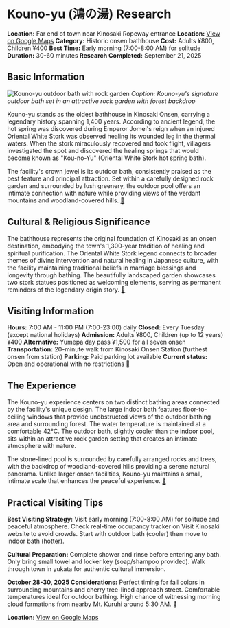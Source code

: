 # Kouno-yu (鴻の湯) Research

**Location:** Far end of town near Kinosaki Ropeway entrance
**Location:** [View on Google Maps](https://maps.google.com/maps?q=35.6241183,134.8010199)
**Category:** Historic onsen bathhouse
**Cost:** Adults ¥800, Children ¥400
**Best Time:** Early morning (7:00-8:00 AM) for solitude
**Duration:** 30-60 minutes
**Research Completed:** September 21, 2025

## Basic Information

![Kouno-yu outdoor bath with rock garden](https://visitkinosaki.com/vkcore/wp-content/uploads/2018/03/konoyu.jpg)
*Caption: Kouno-yu's signature outdoor bath set in an attractive rock garden with forest backdrop*

Kouno-yu stands as the oldest bathhouse in Kinosaki Onsen, carrying a legendary history spanning 1,400 years. According to ancient legend, the hot spring was discovered during Emperor Jomei's reign when an injured Oriental White Stork was observed healing its wounded leg in the thermal waters. When the stork miraculously recovered and took flight, villagers investigated the spot and discovered the healing springs that would become known as "Kou-no-Yu" (Oriental White Stork hot spring bath).

The facility's crown jewel is its outdoor bath, consistently praised as the best feature and principal attraction. Set within a carefully designed rock garden and surrounded by lush greenery, the outdoor pool offers an intimate connection with nature while providing views of the verdant mountains and woodland-covered hills. [🔗](https://visitkinosaki.com/things-to-do/kono-yu/)

## Cultural & Religious Significance

The bathhouse represents the original foundation of Kinosaki as an onsen destination, embodying the town's 1,300-year tradition of healing and spiritual purification. The Oriental White Stork legend connects to broader themes of divine intervention and natural healing in Japanese culture, with the facility maintaining traditional beliefs in marriage blessings and longevity through bathing. The beautifully landscaped garden showcases two stork statues positioned as welcoming elements, serving as permanent reminders of the legendary origin story. [🔗](https://livejapan.com/en/in-kansai/in-pref-hyogo/in-kinosaki-onsen/spot-lj0009729/)

## Visiting Information

**Hours:** 7:00 AM - 11:00 PM (7:00-23:00) daily
**Closed:** Every Tuesday (except national holidays)
**Admission:** Adults ¥800, Children (up to 12 years) ¥400
**Alternative:** Yumepa day pass ¥1,500 for all seven onsen
**Transportation:** 20-minute walk from Kinosaki Onsen Station (furthest onsen from station)
**Parking:** Paid parking lot available
**Current status:** Open and operational with no restrictions [🔗](https://visitkinosaki.com/plan/visitor-info/seasons/)

## The Experience

The Kouno-yu experience centers on two distinct bathing areas connected by the facility's unique design. The large indoor bath features floor-to-ceiling windows that provide unobstructed views of the outdoor bathing area and surrounding forest. The water temperature is maintained at a comfortable 42°C. The outdoor bath, slightly cooler than the indoor pool, sits within an attractive rock garden setting that creates an intimate atmosphere with nature.

The stone-lined pool is surrounded by carefully arranged rocks and trees, with the backdrop of woodland-covered hills providing a serene natural panorama. Unlike larger onsen facilities, Kouno-yu maintains a small, intimate scale that enhances the peaceful experience. [🔗](https://www.japan-guide.com/e/e3525.html)

## Practical Visiting Tips

**Best Visiting Strategy:** Visit early morning (7:00-8:00 AM) for solitude and peaceful atmosphere. Check real-time occupancy tracker on Visit Kinosaki website to avoid crowds. Start with outdoor bath (cooler) then move to indoor bath (hotter).

**Cultural Preparation:** Complete shower and rinse before entering any bath. Only bring small towel and locker key (soap/shampoo provided). Walk through town in yukata for authentic cultural immersion.

**October 28-30, 2025 Considerations:** Perfect timing for fall colors in surrounding mountains and cherry tree-lined approach street. Comfortable temperatures ideal for outdoor bathing. High chance of witnessing morning cloud formations from nearby Mt. Kuruhi around 5:30 AM. [🔗](https://visitkinosaki.com/about-kinosaki/the-7-mystic-onsen/)

**Location:** [View on Google Maps](https://maps.google.com/maps?q=610+Kinosakicho+Yushima,+Toyooka,+Hyogo+669-6101,+Japan)
